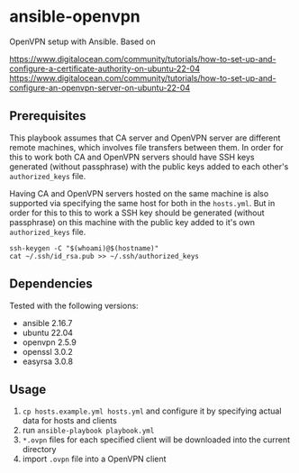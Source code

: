# ansible-openvpn

OpenVPN setup with Ansible. Based on

https://www.digitalocean.com/community/tutorials/how-to-set-up-and-configure-a-certificate-authority-on-ubuntu-22-04
https://www.digitalocean.com/community/tutorials/how-to-set-up-and-configure-an-openvpn-server-on-ubuntu-22-04

## Prerequisites

This playbook assumes that CA server and OpenVPN server are different remote machines, which involves file transfers between them. In order for this to work both CA and OpenVPN servers should have SSH keys generated (without passphrase) with the public keys added to each other's `authorized_keys` file.

Having CA and OpenVPN servers hosted on the same machine is also supported via specifying the same host for both in the `hosts.yml`. But in order for this to this to work a SSH key should be generated (without passphrase) on this machine with the public key added to it's own `authorized_keys` file.
```
ssh-keygen -C "$(whoami)@$(hostname)"
cat ~/.ssh/id_rsa.pub >> ~/.ssh/authorized_keys
```

## Dependencies

Tested with the following versions:
- ansible 2.16.7
- ubuntu 22.04
- openvpn 2.5.9
- openssl 3.0.2
- easyrsa 3.0.8

## Usage

1. `cp hosts.example.yml hosts.yml` and configure it by specifying actual data for hosts and clients
2. run `ansible-playbook playbook.yml`
3. `*.ovpn` files for each specified client will be downloaded into the current directory
4. import `.ovpn` file into a OpenVPN client
